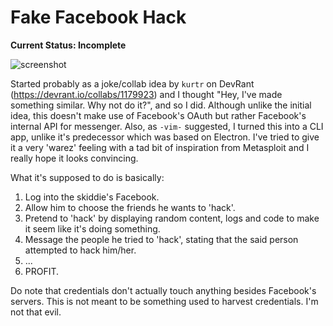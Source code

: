 # Fake Facebook Hack

**Current Status: Incomplete**

![screenshot](https://i.imgur.com/bnhahFc.png)

Started probably as a joke/collab idea by `kurtr` on DevRant (https://devrant.io/collabs/1179923) and I thought "Hey, I've made something
similar. Why not do it?", and so I did. Although unlike the initial idea, this
doesn't make use of Facebook's OAuth but rather Facebook's internal API for messenger. Also, as
`-vim-` suggested, I turned this into a CLI app, unlike it's predecessor
which was based on Electron. I've tried to give it a very 'warez' feeling with a
tad bit of inspiration from Metasploit and I really hope it looks convincing.

What it's supposed to do is basically:

1. Log into the skiddie's Facebook.
2. Allow him to choose the friends he wants to 'hack'.
3. Pretend to 'hack' by displaying random content, logs and code to make it seem
   like it's doing something.
4. Message the people he tried to 'hack', stating that the said person attempted to
   hack him/her.
5. ...
6. PROFIT.

Do note that credentials don't actually touch anything besides Facebook's servers. This is not meant to be something used to harvest credentials. I'm not that evil.

